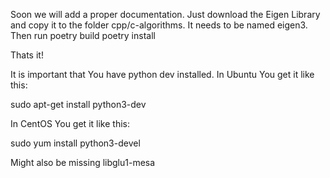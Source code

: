 Soon we will add a proper documentation.
Just download the Eigen Library and copy it to the folder cpp/c-algorithms.
It needs to be named eigen3.
Then run 
poetry build
poetry install

Thats it!

It is important that You have python dev installed. In Ubuntu You get it like this:

sudo apt-get install python3-dev

In CentOS You get it like this:

sudo yum install python3-devel

Might also be missing
libglu1-mesa

